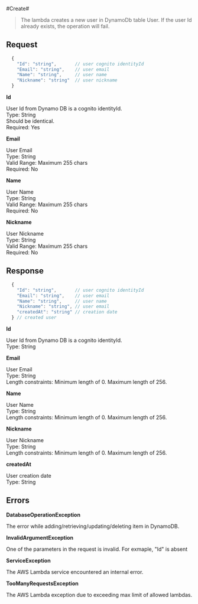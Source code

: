 #Create#
> The lambda creates a new user in DynamoDb table User. If the user Id already exists, the operation will fail.

Request
-----------
```javascript
  {
    "Id": "string",       // user cognito identityId
    "Email": "string",    // user email
    "Name": "string",     // user name
    "Nickname": "string"  // user nickname
  }
```

**Id**

User Id from Dynamo DB is a cognito identityId.<br />
Type: String<br />
Should be identical.<br />
Required: Yes

**Email**

User Email<br />
Type: String<br />
Valid Range: Maximum 255 chars<br />
Required: No

**Name**

User Name<br />
Type: String<br />
Valid Range: Maximum 255 chars<br />
Required: No

**Nickname**

User Nickname<br />
Type: String<br />
Valid Range: Maximum 255 chars<br />
Required: No

Response
-----------
```javascript
  {
    "Id": "string",       // user cognito identityId
    "Email": "string",    // user email
    "Name": "string",     // user name
    "Nickname": "string", // user email
    "createdAt": "string" // creation date
  } // created user
```

**Id**

User Id from Dynamo DB is a cognito identityId.<br />
Type: String

**Email**

User Email<br />
Type: String<br />
Length constraints: Minimum length of 0. Maximum length of 256.

**Name**

User Name<br />
Type: String<br />
Length constraints: Minimum length of 0. Maximum length of 256.

**Nickname**

User Nickname<br />
Type: String<br />
Length constraints: Minimum length of 0. Maximum length of 256.

**createdAt**

User creation date<br />
Type: String

Errors
-------
**DatabaseOperationException**

The error while adding/retrieving/updating/deleting item in DynamoDB.

**InvalidArgumentException**

One of the parameters in the request is invalid. For exmaple, "Id" is absent

**ServiceException**

The AWS Lambda service encountered an internal error.

**TooManyRequestsException**

The AWS Lambda exception due to exceeding max limit of allowed lambdas.